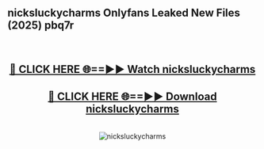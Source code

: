 <h2>nicksluckycharms Onlyfans Leaked New Files (2025) pbq7r</h2>
<br>
<div align="center">
<h2><a href="https://mediafiles.top/nicksluckycharms&ref=git" rel="nofollow">🔴 CLICK HERE 🌐==►► Watch nicksluckycharms</a></h2>
<h2><a href="https://mediafiles.top/nicksluckycharms&ref=git" rel="nofollow">🔴 CLICK HERE 🌐==►► Download nicksluckycharms</a></h2>
<br>
<a href="https://mediafiles.top/nicksluckycharms&ref=git" rel="nofollow" data-target="animated-image.originalLink"><img src="https://i.ibb.co.com/xMMVF88/686577567.gif" alt="nicksluckycharms" style="max-width: 100%; display: inline-block;" data-target="animated-image.originalImage"></a>
</div>
<br>
<br>